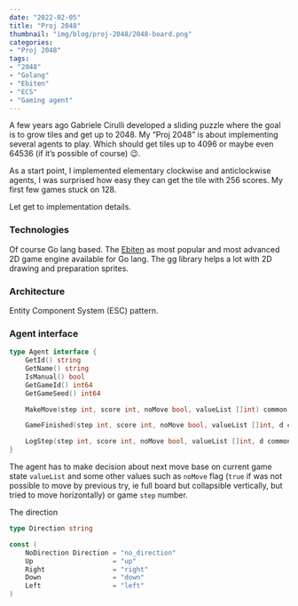 ```yaml
---
date: "2022-02-05"
title: "Proj 2048"
thumbnail: "img/blog/proj-2048/2048-board.png"
categories:
- "Proj 2048"
tags:
- "2048"
- "Golang"
- "Ebiten"
- "ECS"
- "Gaming agent"
---
```


A few years ago Gabriele Cirulli developed a sliding puzzle where the goal is to grow tiles and get up to 2048. My
“Proj 2048” is about implementing several agents to play. Which should get tiles up to 4096 or maybe even 64536 (if
it’s possible of course) 😉.
<!--more-->
As a start point, I implemented elementary clockwise and anticlockwise agents, I was surprised how easy they can get the
tile with 256 scores. My first few games stuck on 128.

Let get to implementation details.

### Technologies

Of course Go lang based. The [Ebiten](https://ebiten.org/) as most popular and most advanced 2D game engine available for
Go lang. The [gg](https://github.com/fogleman/gg#examples) library helps a lot with 2D drawing and preparation sprites.

### Architecture

Entity Component System (ESC) pattern.

### Agent interface

```go {hl_lines=[8]}
type Agent interface {
	GetId() string
	GetName() string
	IsManual() bool
	GetGameId() int64
	GetGameSeed() int64

	MakeMove(step int, score int, noMove bool, valueList []int) common.Direction

	GameFinished(step int, score int, noMove bool, valueList []int, d common.Direction)

	LogStep(step int, score int, noMove bool, valueList []int, d common.Direction) error
}
```

The agent has to make decision about next move base on current game state `valueList` and some other values such as `noMove` flag (`true` if was not possible to move by previous try, ie full board but collapsible vertically, but tried to move horizontally) or game `step` number.

The direction

```go
type Direction string

const (
	NoDirection Direction = "no_direction"
	Up                    = "up"
	Right                 = "right"
	Down                  = "down"
	Left                  = "left"
)
```
